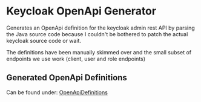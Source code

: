# Keycloak OpenApi Generator

Generates an OpenApi definition for the keycloak admin rest API by parsing the Java 
source code because I couldn't be bothered to patch the actual keycloak source code or wait.

The definitions have been manually skimmed over and the small subset of endpoints we use work (client, user and role endpoints)

## Generated OpenApi Definitions

Can be found under: [OpenApiDefinitions](./OpenApiDefinitions)
